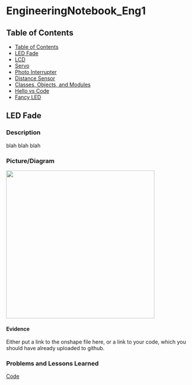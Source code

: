 # EngineeringNotebook_Eng1

## Table of Contents
* [Table of Contents](#Table-of-Contents)
* [LED Fade](#LED-Fade)
* [LCD](#LCD)
* [Servo](#Servo)
* [Photo Interrupter](#Photo-Interrupter)
* [Distance Sensor](#Distance-Sensor)
* [Classes, Objects, and Modules](#Classes-Objects-and-Modules)
* [Hello vs Code](#Hello-VSCode)
* [Fancy LED](#Fancy-LED)

## LED Fade

### Description
blah blah blah


### Picture/Diagram
<img src="CircuitPython/Pictures/ledfade2.png" width="400px"/>


#### Evidence
Either put a link to the onshape file here, or a link to your code, which you should have already uploaded to github.

### Problems and Lessons Learned

[Code](https://github.com/hgreenh21/CircuitPython/blob/master/CircuitPython_Fade_Led.py.py)
